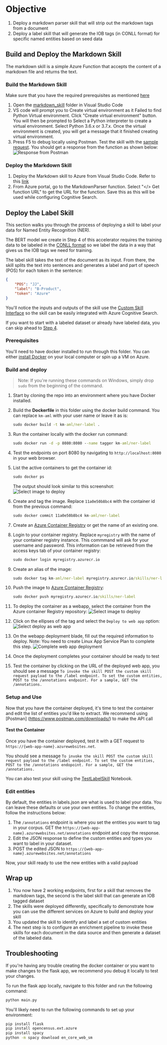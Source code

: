 # Objective

1. Deploy a markdown parser skill that will strip out the markdown tags from a document
2. Deploy a label skill that will generate the IOB tags (in CONLL format) for specific named entities based on seed data

## Build and Deploy the Markdown Skill

The markdown skill is a simple Azure Function that accepts the content of a markdown file and returns the text. 

### Build the Markdown Skill
Make sure that you have the required prerequisites as mentioned [here](https://docs.microsoft.com/en-us/azure/developer/python/tutorial-vs-code-serverless-python-01)
1. Open the [markdown_skill](./markdown_skill/) folder in Visual Studio Code
2. VS code will prompt you to Create virtual environment as it Failed to find Python Virtual environment. Click "Create virtual environment" button. You will then be prompted to Select a Python interpreter to create a virtual environment. Select Python 3.6.x or 3.7.x. Once the virtual environment is created, you will get a message that it finished creating virtual environment.
3. Press F5 to debug locally using Postman. Test the skill with the [sample request](sample/markdown_req.json). You should get a response from the function as shown below:
![Response from Postman](../images/markdownparserskill.png) 

### Deploy the Markdown Skill

1. Deploy the Markdown skill to Azure from Visual Studio Code. Refer to this [link](https://docs.microsoft.com/en-us/azure/developer/python/tutorial-vs-code-serverless-python-05)
2. From Azure portal, go to the MarkdownParser function. Select "</> Get function URL" to get the URL for the function. Save this as this will be used while configuring Cognitive Search.

## Deploy the Label Skill

This section walks you through the process of deploying a skill to label your data for Named Entity Recognition (NER).

The BERT model we create in Step 4 of this accelerator requires the training data to be labeled in the  [CONLL format](http://cs229.stanford.edu/proj2005/KrishnanGanapathy-NamedEntityRecognition.pdf) so we label the data in a way that gives us the IOB tags we need for training.

The label skill takes the text of the document as its input. From there, the skill splits the text into sentences and generates a label and part of speech (POS) for each token in the sentence:

```json
{
    "POS": "JJ",
    "label": "B-Product",
    "token": "Azure"
}
```

You'll notice the inputs and outputs of the skill use the [Custom Skill Interface](https://docs.microsoft.com/en-us/azure/search/cognitive-search-custom-skill-interface) so the skill can be easily integrated with Azure Cognitive Search.

If you want to start with a labeled dataset or already have labeled data, you can skip ahead to [Step 4](../04_Train_and_Deploy/Readme.md).

### Prerequisites

You'll need to have docker installed to run through this folder. You can either [install Docker](https://docs.docker.com/install/) on your local computer or spin up a VM on Azure.

### Build and deploy

> Note: If you're running these commands on Windows, simply drop `sudo` from the beginning of the command.

1. Start by cloning the repo into an environment where you have Docker installed. 
2. Build the **Dockerfile** in this folder using the docker build command. You can replace `km-aml` with your user name or leave it as is:

    ```cmd
    sudo docker build -t km-aml/ner-label .
    ```

3. Run the container locally with the docker run command:

    ```cmd
    sudo docker run -d -p 8080:8080 --name tagger km-aml/ner-label
    ```

4. Test the endpoints on port 8080 by navigating to `http://localhost:8080` in your web browser.
5. List the active containers to get the container id:

    ```cmd
    sudo docker ps
    ```

    The output should look similar to this screenshot:
    ![Select image to deploy](../images/docker-ps.png)

6. Create and tag the image. Replace `11a0e50b8bc4` with the container id from the previous command:

    ```cmd
    sudo docker commit 11a0e50b8bc4 km-aml/ner-label
    ```

7. Create an [Azure Container Registry](https://docs.microsoft.com/en-us/azure/container-registry/container-registry-intro) or get the name of an existing one.
8. Login to your container registry. Replace `myregistry` with the name of your container registry instance. This commmand will ask for your username and password. This information can be retrieved from the access keys tab of your container registry:

    ```cmd
    sudo docker login myregistry.azurecr.io
    ```

9. Create an alias of the image:

    ```cmd
    sudo docker tag km-aml/ner-label myregistry.azurecr.io/skills/ner-label
    ```

10. Push the image to [Azure Container Registry](https://docs.microsoft.com/en-us/azure/container-registry/container-registry-get-started-docker-cli):

    ```cmd
    sudo docker push myregistry.azurecr.io/skills/ner-label
    ```

11. To deploy the container as a webapp, select the container from the Azure container Registry repository:
![Select image to deploy](../images/deploy1.png)
12. Click on the ellipses of the tag and select the `Deploy to web app` option:
![Select deploy as web app](../images/deploy2.png)
13. On the webapp deployment blade, fill out the required information to deploy. Note: You need to create Linux App Service Plan to complete this step. 
![Complete web app deployment](../images/deploy3.png)
14. Once the deployment completes your container should be ready to test
15. Test the container by clicking on the URL of the deployed web app, you should see a message `To invoke the skill POST the custom skill request payload to the /label endpoint. To set the custom entities, POST to the /annotations endpoint. For a sample, GET the /annotations.`

### Setup and Use

Now that you have the container deployed, it's time to test the container and edit the list of entities you'd like to extract. We recommend using [Postman] (https://www.postman.com/downloads/) to make the API call

#### Test the Container

Once you have the container deployed, test it with a GET request to `https://{web-app-name}.azurewebsites.net`.

 You should see a message ```To invoke the skill POST the custom skill request payload to the /label endpoint. To set the custom entities, POST to the /annotations endopoint. For a sample, GET the /annotations.```

You can also test your skill using the [TestLabelSkill](01_Test_Label_Skill.ipynb) Notebook.

### Edit entities

By default, the entities in labels.json are what is used to label your data. You can leave these defaults or use your own entities. To change the entities, follow the instructions below:

1. The `/annotations` endpoint is where you set the entities you want to tag in your corpus. GET the `https://{web-app-name}.azurewebsites.net/annotations` endpoint and copy the response.
2. Edit the JSON response to define the custom entities and types you want to label in your dataset.
3. POST the edited JSON to `https://{web-app-name}.azurewebsites.net/annotations`

Now, your skill ready to use the new entities with a valid payload

## Wrap up

1. You now have 2 working endpoints, first for a skill that removes the markdown tags, the second is the label skill that can generate an IOB tagged dataset
2. The skills were deployed differently, specifically to demonstrate how you can use the different services on Azure to build and deploy your skill
3. You updated the skill to identify and label a set of custom entities
4. The next step is to configure an enrichment pipeline to invoke these skills for each document in the data source and then generate a dataset of the labeled data.

## Troubleshooting

If you're having any trouble creating the docker container or you want to make changes to the flask app, we recommend you debug it locally to test your changes.

To run the flask app locally, navigate to this folder and run the following command:

```cmd
python main.py
```

You'll likely need to run the following commands to set up your environment:

```cmd
pip install flask
pip install opencensus.ext.azure
pip install spacy
python -m spacy download en_core_web_sm
```

